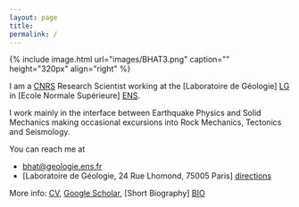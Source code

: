 ```yaml
---
layout: page
title: 
permalink: /
---
```


{% include image.html url="images/BHAT3.png" caption="" height="320px" align="right" %}

I am a [CNRS] Research Scientist working at the [Laboratoire de Géologie] [LG] in [Ecole Normale Supérieure] [ENS].

I work mainly in the interface between Earthquake Physics and Solid Mechanics making occasional excursions into Rock Mechanics, Tectonics and Seismology.

You can reach me at

* bhat@geologie.ens.fr
* [Laboratoire de Géologie, 24 Rue Lhomond, 75005 Paris] [directions]

More info: [CV], [Google Scholar], [Short Biography] [BIO]

[BIO]: /bio/
[CV]: https://www.dropbox.com/s/ki67xswqsql0uky/CurriculumVitae.pdf?dl=0
[directions]: files/directions.pdf
[LG]: http://www.geologie.ens.fr
[ENS]: http://www.ens.fr
[Google Scholar]: http://scholar.google.com/citations?user={{site.author.scholar}}&hl=en&oi=ao
[CNRS]: http://www.cnrs.fr/index.html


